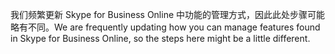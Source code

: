 <span data-ttu-id="e435d-101">我们频繁更新 Skype for Business Online 中功能的管理方式，因此此处步骤可能略有不同。</span><span class="sxs-lookup"><span data-stu-id="e435d-101">We are frequently updating how you can manage features found in Skype for Business Online, so the steps here might be a little different.</span></span>